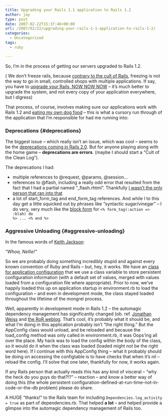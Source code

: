 ```yaml
---
title: Upgrading your Rails 1.1 application to Rails 1.2
author: jay
type: post
date: 2007-02-22T15:37:46+00:00
url: /2007/02/22/upgrading-your-rails-1-1-application-to-rails-1-2/
categories:
  - Uncategorized
tags:
  - ruby

---
```

So, I’m in the process of getting our servers upgraded to Rails 1.2.

( We don’t freeze rails, because [contrary to the cult of Rails][1], freezing is not the way to go in small, controlled shops with multiple applications. If say, you have to [upgrade your Rails, NOW NOW NOW][2] &#8211; it’s much better to upgrade the system, and not every copy of your application everywhere, but I digress)

That process, of course, involves making sure our applications work with Rails 1.2 and [eating my own dog food][3] &#8211; this is what a cursory run through of the application that I’m responsible for had me running into:

### Deprecations {#deprecations}

The biggest issue &#8211; which really isn’t an issue, which was cool &#8211; seems to be the [deprecations coming in Rails 2.0][4]. But for anyone playing along with the home game &#8211; **deprecations are errors**. (maybe I should start a “Cult of the Clean Log”).

The deprecations I had:

  * multiple references to @request, @params, @session…
  * references to @flash, including a really odd error that resulted from the fact that I had a partial named “_flash.rhtml”. Thankfully [I wasn’t the only person that ran into that][5]
  * a lot of start\_form\_tag and end\_form\_tag references. And while I to this day get a little squicked out by phrases like “syntactic sugar/vinegar” &#8211; I do very, very much like the [block form][6] for <code class="highlighter-rouge">&lt;% form_tag(:action =&gt; :blah) do %&gt; ... &lt;% end %&gt;</code>

### Aggressive Unloading {#aggressive-unloading}

In the famous words of [Keith Jackson][7]:

_“Whoa, Nellie!”_

So we are probably doing something incredibly stupid and against every known convention of Ruby and Rails &#8211; but, hey, it works. We have an [class for application configuration][8] that we use a class variable to store persistent configuration information (with a default set of values, merged with values loaded from a configuration file where appropriate). Prior to now, we’ve happily loaded this up on application startup in environment.rb to load the configuration &#8211; and even in development mode, the class stayed loaded throughout the lifetime of the mongrel process.

Well, apparently in development mode in Rails 1.2 &#8211; the automagic dependency management has significantly changed (ob. ref. [Jonathan Weiss][9] and [the RoR weblog][10]. That’s cool, it’s probably what it should be, and what I’m doing in this application probably isn’t “the right thing.” But the AppConfig class would unload, and be reloaded and because the load_config method was only called in environment.rb, it was Oops’ing all over the place. My hack was to load the config within the body of the class, so it would do it when the class was loaded (loaded might not be the right word here). If I continue with this AppConfig thing &#8211; what it probably should be doing on accessing the configtable is to have checks that when it’s nil &#8211; reload the config. I’ll solve that one later, thankfully for now, it works again.

If any Rails person that actually reads this has any kind of visceral &#8211; “why the heck do you guys do that?!?” &#8211; reaction &#8211; and know a better way of doing this (the whole persistent configuration-defined-at-run-time-not-in-code-or-the-db problem) please do share.

A HUGE “thanks!” to the Rails team for including <code class="highlighter-rouge">Dependencies.log_activity = true</code> as part of dependencies.rb. That helped **a lot** &#8211; and helped provide a glimpse into the automagic dependency management of Rails too.

 [1]: http://weblog.rubyonrails.org/2006/3/31/freeze-is-cool-so-freeze-for-goodness-sake
 [2]: http://weblog.rubyonrails.org/2006/8/9/rails-1-1-5-mandatory-security-patch-and-other-tidbits
 [3]: https://rambleon.org/2007/02/21/quote-of-the-day-6/
 [4]: http://www.railtie.net/articles/2006/11/02/deprecations-in-rails-1-2
 [5]: http://dev.rubyonrails.org/ticket/7553
 [6]: http://www.loudthinking.com/arc/2006_10.html
 [7]: http://en.wikipedia.org/wiki/Keith_Jackson
 [8]: https://sourcecode.extension.org/wsvn/identity/trunk/app/models/app_config.rb
 [9]: http://blog.innerewut.de/articles/2006/12/04/rails-1-2-and-reloading-classes
 [10]: http://weblog.rubyonrails.org/2006/8/11/reloading-revamped